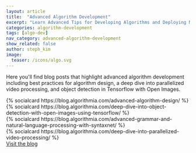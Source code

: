 ```yaml
---
layout: article
title:  "Advanced Algorithm Development"
excerpt: "Learn Advanced Tips for Developing Algorithms and Deploying Models"
categories: algorithm-development
tags: [algo-dev]
nav_category: advanced-algorithm-development
show_related: false
author: steph_kim
image:
  teaser: /icons/algo.svg
---
```


<style>
.crop {
    height: 160px;
    overflow: hidden;
}
.crop img {
    height: 100%;
    width: auto;
}
.blog-card {
	min-height: 296px;
	margin-bottom: 20px;
}
</style>

Here you'll find blog posts that highlight advanced algorithm development including best practices for algorithm design, a deep dive into parallelized video processing, and object detection in Tensorflow with Open Images.
<div class="row">
  <div class="col-md-4">
    {% socialcard https://blog.algorithmia.com/advanced-algorithm-design/ %}
  </div>
  <div class="col-md-4">
    {% socialcard https://blog.algorithmia.com/deep-dive-into-object-detection-with-open-images-using-tensorflow/ %}
  </div>
  <div class="col-md-4">
    {% socialcard https://blog.algorithmia.com/advanced-grammar-and-natural-language-processing-with-syntaxnet/ %}
  </div>
</div>
<div class="row">
  <div class="col-md-4">
    {% socialcard https://blog.algorithmia.com/deep-dive-into-parallelized-video-processing/ %}
  </div>
</div>
<div class="row section">
  <div class="col-md-12">
    <a href="https://blog.algorithmia.com/" class="btn btn-primary btn-flat mt-16" target="_blank">Visit the blog <i class="fa fa-external-link" aria-hidden="true"></i></a>
  </div>
</div>

